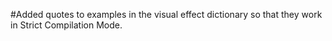 #Added quotes to examples in the visual effect dictionary so that they work in Strict Compilation Mode.
